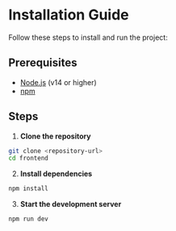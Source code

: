 # Installation Guide

Follow these steps to install and run the project:

## Prerequisites

- [Node.js](https://nodejs.org/) (v14 or higher)
- [npm](https://www.npmjs.com/)

## Steps

1. **Clone the repository**

```bash
git clone <repository-url>
cd frontend
```

2. **Install dependencies**

```bash
npm install

```

3. **Start the development server**

```bash
npm run dev
```
